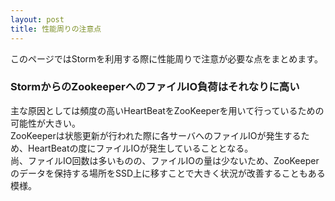 ```yaml
---
layout: post
title: 性能周りの注意点
---
```


このページではStormを利用する際に性能周りで注意が必要な点をまとめます。

### StormからのZookeeperへのファイルIO負荷はそれなりに高い
主な原因としては頻度の高いHeartBeatをZooKeeperを用いて行っているための可能性が大きい。  
ZooKeeperは状態更新が行われた際に各サーバへのファイルIOが発生するため、HeartBeatの度にファイルIOが発生していることとなる。  
尚、ファイルIO回数は多いものの、ファイルIOの量は少ないため、ZooKeeperのデータを保持する場所をSSD上に移すことで大きく状況が改善することもある模様。  

